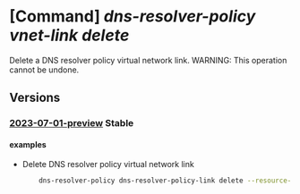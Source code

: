 # [Command] _dns-resolver-policy vnet-link delete_

Delete a DNS resolver policy virtual network link. WARNING: This operation cannot be undone.

## Versions

### [2023-07-01-preview](/Resources/mgmt-plane/L3N1YnNjcmlwdGlvbnMve30vcmVzb3VyY2Vncm91cHMve30vcHJvdmlkZXJzL21pY3Jvc29mdC5uZXR3b3JrL2Ruc3Jlc29sdmVycG9saWNpZXMve30vdmlydHVhbG5ldHdvcmtsaW5rcy97fQ==/2023-07-01-preview.xml) **Stable**

<!-- mgmt-plane /subscriptions/{}/resourcegroups/{}/providers/microsoft.network/dnsresolverpolicies/{}/virtualnetworklinks/{} 2023-07-01-preview -->

#### examples

- Delete DNS resolver policy virtual network link
    ```bash
        dns-resolver-policy dns-resolver-policy-link delete --resource-group sampleResourceGroup --dns-resolver-policy-name sampleDnsResolverPolicy --dns-resolver-policy-virtual-network-link-name sampleVirtualNetworkLink
    ```
